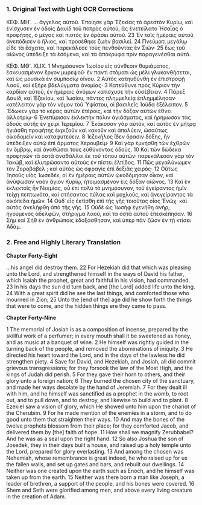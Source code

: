 ### 1. Original Text with Light OCR Corrections

ΚΕΦ. ΜΗ'.
...
ἄγγελος αὐτοῦ. Ἐποίησε γὰρ Ἑζεκίας τὸ ἀρεστὸν Κυρίῳ, καὶ ἐνίσχυσεν ἐν ὁδοῖς Δαυὶδ τοῦ πατρὸς αὐτοῦ, ἃς ἐνετείλατο Ἡσαΐας ὁ προφήτης, ὁ μέγας καὶ πιστὸς ἐν ὁράσει αὐτοῦ.
23 Ἐν ταῖς ἡμέραις αὐτοῦ ἀνεπόδισεν ὁ ἥλιος, καὶ προσέθηκε ζωὴν βασιλεῖ.
24 Πνεύματι μεγάλῳ εἶδε τὰ ἔσχατα, καὶ παρεκάλεσε τοὺς πενθοῦντας ἐν Σιών·
25 ἕως τοῦ αἰῶνος ὑπέδειξε τὰ ἐσόμενα, καὶ τὰ ἀπόκρυφα πρὶν παραγενέσθαι αὐτά.

ΚΕΦ. ΜΘ'. XLIX.
1 Μνημόσυνον Ἰωσίου εἰς σύνθεσιν θυμιάματος, ἐσκευασμένον ἔργον μυρεψοῦ· ἐν παντὶ στόματι ὡς μέλι γλυκανθήσεται, καὶ ὡς μουσικὰ ἐν συμποσίῳ οἴνου.
2 Αὐτὸς κατηυθύνθη ἐν ἐπιστροφῇ λαοῦ, καὶ ἐξῆρε βδελύγματα ἀνομίας·
3 Κατεύθυνε πρὸς Κύριον τὴν καρδίαν αὐτοῦ, ἐν ἡμέραις ἀνόμων κατίσχυσε τὴν εὐσέβειαν.
4 Πάρεξ Δαυίδ, καὶ Ἑζεκίου, καὶ Ἰωσίου, πάντες πλημμελείᾳ ἐπλημμέλησαν· κατέλειπον γὰρ τὸν νόμον τοῦ Ὑψίστου, οἱ βασιλεῖς Ἰούδα ἐξέλειπον.
5 Ἔδωκεν γὰρ τὸ κέρας αὐτῶν ἑτέροις, καὶ τὴν δόξαν αὐτῶν ἔθνει ἀλλοτρίῳ·
6 Ἐνεπύρισαν ἐκλεκτὴν πόλιν ἁγιάσματος, καὶ ἠρήμωσαν τὰς ὁδοὺς αὐτῆς ἐν χειρὶ Ἱερεμίου.
7 Ἐκάκοσαν γὰρ αὐτόν, καὶ αὐτὸς ἐν μήτρᾳ ἡγιάσθη προφήτης ἐκριζοῦν καὶ κακοῦν καὶ ἀπολύειν, ὡσαύτως οἰκοδομεῖν καὶ καταφυτεύειν.
8 Ἰεζεκήλος ἴδεν ὅρασιν δόξης, ἣν ὑπέδειξεν αὐτῷ ἐπὶ ἅρματος Χερουβείμ·
9 Καὶ γὰρ ἐμνήσθη τῶν ἐχθρῶν ἐν ὄμβρῳ, καὶ ἀγαθῶσαι τοὺς εὐθύνοντας ὁδοὺς.
10 Καὶ τῶν δώδεκα προφητῶν τὰ ὀστᾶ ἀναθάλλοι ἐκ τοῦ τόπου αὐτῶν· παρεκάλεσαν γὰρ τὸν Ἰακώβ, καὶ ἐλυτρώσαντο αὐτοὺς ἐν πίστει ἐλπίδος.
11 Πῶς μεγαλύνωμεν τὸν Ζοροβάβελ ; καὶ αὐτὸς ὡς σφραγὶς ἐπὶ δεξιᾶς χειρός·
12 Οὕτως Ἰησοῦς υἱὸς Ἰωσεδέκ, οἱ ἐν ἡμέραις αὐτῶν ᾠκοδόμησαν οἶκον, καὶ ἀνύψωσαν ναὸν ἅγιον Κυρίῳ, ἡτοιμασμένον εἰς δόξαν αἰῶνος.
13 Καὶ ἐν ἐκλεκτοῖς ἦν Νεεμίας, οὗ ἐπὶ πολὺ τὸ μνημόσυνον, τοῦ ἐγείραντος ἡμῖν τείχη πεπτωκότα, καὶ στήσαντος πύλας καὶ μοχλούς, καὶ ἀνεγείραντος τὰ οἰκόπεδα ἡμῶν.
14 Οὐδ᾽ εἷς ἐκτίσθη ἐπὶ τῆς γῆς τοιοῦτος οἷος Ἑνώχ· καὶ αὐτὸς ἀνελήφθη ἀπὸ τῆς γῆς.
15 Οὐδὲ ὡς Ἰωσὴφ ἐγενήθη ἀνήρ, ἡγούμενος ἀδελφῶν, στήριγμα λαοῦ, καὶ τὰ ὀστᾶ αὐτοῦ ἐπεσκέπησαν.
16 Σὴμ καὶ Σήθ ἐν ἀνθρώποις ἐδοξάσθησαν, καὶ ὑπὲρ πᾶν ζῶον ἐν τῇ κτίσει Ἀδάμ.

### 2. Free and Highly Literary Translation

**Chapter Forty-Eight**

...his angel did destroy them.
22 For Hezekiah did that which was pleasing unto the Lord,
and strengthened himself in the ways of David his father,
which Isaiah the prophet, great and faithful in his vision, had commanded.
23 In his days the sun did turn back,
and [the Lord] added life unto the king.
24 With a great spirit did he see the last things,
and comforted those who mourned in Zion;
25 Unto the [end of the] age did he show forth the things that were to come,
and the hidden things ere they came to pass.

**Chapter Forty-Nine**

1 The memorial of Josiah is as a composition of incense,
prepared by the skillful work of a perfumer;
in every mouth shall it be sweetened as honey,
and as music at a banquet of wine.
2 He himself was rightly guided in the turning back of the people,
and removed the abominations of iniquity.
3 He directed his heart toward the Lord,
and in the days of the lawless he did strengthen piety.
4 Save for David, and Hezekiah, and Josiah,
all did commit grievous transgressions;
for they forsook the law of the Most High,
and the kings of Judah did perish.
5 For they gave their horn to others,
and their glory unto a foreign nation;
6 They burned the chosen city of the sanctuary,
and made her ways desolate by the hand of Jeremiah.
7 For they dealt ill with him,
and he himself was sanctified as a prophet in the womb,
to root out, and to pull down, and to destroy,
and likewise to build and to plant.
8 Ezekiel saw a vision of glory,
which He showed unto him upon the chariot of the Cherubim.
9 For he made mention of the enemies in a storm,
and to do good unto them that straighten their ways.
10 And may the bones of the twelve prophets blossom from their place;
for they comforted Jacob,
and delivered them by [the] faith of hope.
11 How shall we magnify Zerubbabel?
And he was as a seal upon the right hand.
12 So also Joshua the son of Josedek,
they in their days built a house,
and raised up a holy temple unto the Lord,
prepared for glory everlasting.
13 And among the chosen was Nehemiah,
whose remembrance is great indeed,
he who raised up for us the fallen walls,
and set up gates and bars,
and rebuilt our dwellings.
14 Neither was one created upon the earth such as Enoch,
and he himself was taken up from the earth.
15 Neither was there born a man like Joseph,
a leader of brethren, a support of the people,
and his bones were covered.
16 Shem and Seth were glorified among men,
and above every living creature in the creation of Adam.